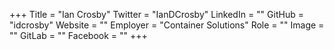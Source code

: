 +++
Title = "Ian Crosby"
Twitter = "IanDCrosby"
LinkedIn = ""
GitHub = "idcrosby"
Website = ""
Employer = "Container Solutions"
Role = ""
Image = ""
GitLab = ""
Facebook = ""
+++
